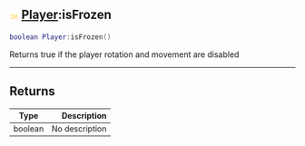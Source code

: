 ## ![shared](../../.gitbook/assets/shared.png) [Player](./readme/player.md):isFrozen

```lua
boolean Player:isFrozen()
```

Returns true if the player rotation and movement are disabled

------
## Returns

| Type   | Description |
| ------ | ----------: |
| boolean | No description |

